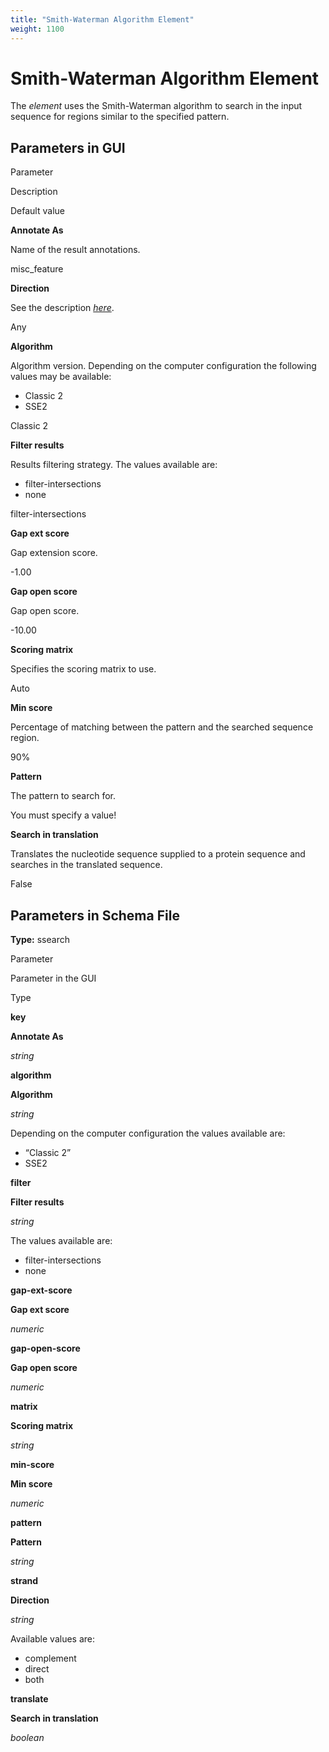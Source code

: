```yaml
---
title: "Smith-Waterman Algorithm Element"
weight: 1100
---
```



# Smith-Waterman Algorithm Element

The _element_ uses the Smith-Waterman algorithm to search in the input sequence for regions similar to the specified pattern.

Parameters in GUI
-----------------

Parameter

Description

Default value

**Annotate As**

Name of the result annotations.

misc\_feature

**Direction**

See the description [_here_](../../manipulating-schema/managing-strands/element-direction-in-schema).

Any

**Algorithm**

Algorithm version. Depending on the computer configuration the following values may be available:

*   Classic 2
*   SSE2

Classic 2

**Filter results**

Results filtering strategy. The values available are:

*   filter-intersections
*   none

filter-intersections

**Gap ext score**

Gap extension score.

\-1.00

**Gap open score**

Gap open score.

\-10.00

**Scoring matrix**

Specifies the scoring matrix to use.

Auto

**Min score**

Percentage of matching between the pattern and the searched sequence region.

90%

**Pattern**

The pattern to search for.

You must specify a value!

**Search in translation**

Translates the nucleotide sequence supplied to a protein sequence and searches in the translated sequence.

False



Parameters in Schema File
-------------------------

**Type:** ssearch

Parameter

Parameter in the GUI

Type

**key**

**Annotate As**

_string_

**algorithm**

**Algorithm**

_string_

Depending on the computer configuration the values available are:

*   “Classic 2”
*   SSE2

**filter**

**Filter results**

_string_

The values available are:

*   filter-intersections
*   none

**gap-ext-score**

**Gap ext score**

_numeric_

**gap-open-score**

**Gap open score**

_numeric_

**matrix**

**Scoring matrix**

_string_

**min-score**

**Min score**

_numeric_

**pattern**

**Pattern**

_string_

**strand**

**Direction**

_string_

Available values are:

*   complement
*   direct
*   both

**translate**

**Search in translation**

_boolean_
